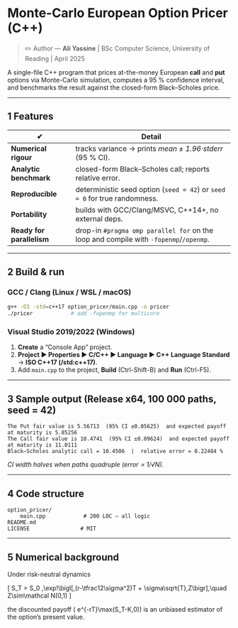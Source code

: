 # Monte-Carlo European Option Pricer (C++)

> ✏️ Author — **Ali Yassine**   |   BSc Computer Science, University of Reading   |   April 2025

A single-file C++ program that prices at-the-money European **call** and **put** options via
Monte-Carlo simulation, computes a 95 % confidence interval, and benchmarks the result against
the closed-form Black–Scholes price.

---

## 1  Features
| ✔ | Detail |
|---|--------|
| **Numerical rigour** | tracks variance → prints *mean ± 1.96·stderr* (95 % CI). |
| **Analytic benchmark** | closed-form Black–Scholes call; reports relative error. |
| **Reproducible** | deterministic seed option (`seed = 42`) or `seed = 0` for true randomness. |
| **Portability** | builds with GCC/Clang/MSVC, C++14+, no external deps. |
| **Ready for parallelism** | drop-in `#pragma omp parallel for` on the loop and compile with `-fopenmp`/`/openmp`. |

---

## 2  Build & run

### GCC / Clang (Linux / WSL / macOS)
```bash
g++ -O3 -std=c++17 option_pricer/main.cpp -o pricer
./pricer            # add -fopenmp for multicore
```

### Visual Studio 2019/2022 (Windows)
1. **Create** a “Console App” project.  
2. **Project ▶ Properties ▶ C/C++ ▶ Language ▶ C++ Language Standard** → **ISO C++17 (/std:c++17)**.  
3. Add `main.cpp` to the project, **Build** (Ctrl-Shift-B) and **Run** (Ctrl-F5).

---

## 3  Sample output (Release x64, 100 000 paths, seed = 42)
```
The Put fair value is 5.56713  (95% CI ±0.05625)  and expected payoff at maturity is 5.85256
The Call fair value is 10.4741  (95% CI ±0.09624)  and expected payoff at maturity is 11.0111
Black–Scholes analytic call = 10.4506  |  relative error = 0.22484 %
```
*CI width halves when paths quadruple (error ∝ 1/√N).*

---

## 4  Code structure

```
option_pricer/
    main.cpp            # 200 LOC – all logic
README.md
LICENSE                # MIT
```

---

## 5  Numerical background

Under risk-neutral dynamics  

\[
S_T = S_0 \,\exp\!\bigl[\,(r-\tfrac12\sigma^2)T + \sigma\sqrt{T}\,Z\bigr],\quad Z\sim\mathcal N(0,1)
\]

the discounted payoff \( e^{-rT}\max(S_T-K,0)\) is an unbiased estimator of the option’s present value.
